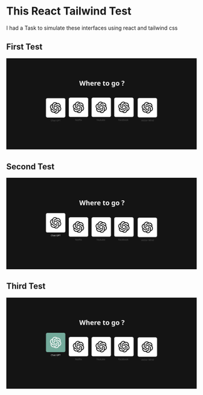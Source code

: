 # This React Tailwind Test

I had a Task to simulate these interfaces using react and tailwind css

## First Test

![Test 2](public/images/test1.svg)

## Second Test

![Test 1](public/images/test2.svg)

## Third Test

![Test 2](public/images/test3.svg)
